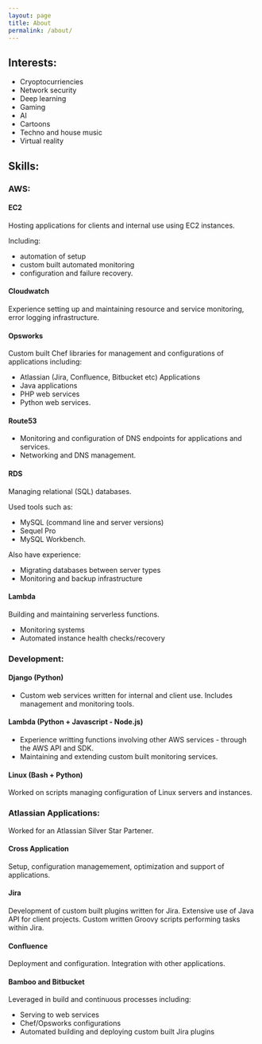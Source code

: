 ```yaml
---
layout: page
title: About
permalink: /about/
---
```


## Interests: 
- Cryoptocurriencies
- Network security
- Deep learning 
- Gaming
- AI
- Cartoons
- Techno and house music
- Virtual reality

## Skills:
### AWS:
#### EC2
Hosting applications for clients and internal use using EC2 instances.

Including: 
- automation of setup
- custom built automated monitoring
- configuration and failure recovery.

#### Cloudwatch
Experience setting up and maintaining resource and service monitoring, error logging infrastructure.

#### Opsworks
Custom built Chef libraries for management and configurations of applications including:
- Atlassian (Jira, Confluence, Bitbucket etc) Applications
- Java applications
- PHP web services
- Python web services.

#### Route53
- Monitoring and configuration of DNS endpoints for applications and services.
- Networking and DNS management.

#### RDS
Managing relational (SQL) databases.

Used tools such as: 
- MySQL (command line and server versions)
- Sequel Pro
- MySQL Workbench.

Also have experience:
- Migrating databases between server types
- Monitoring and backup infrastructure

#### Lambda
Building and maintaining serverless functions. 
- Monitoring systems
- Automated instance health checks/recovery


### Development: 
#### Django (Python)
* Custom web services written for internal and client use. Includes management and monitoring tools.

#### Lambda (Python + Javascript - Node.js)
* Experience writting functions involving other AWS services - through the AWS API and SDK.
* Maintaining and extending custom built monitoring services.

#### Linux (Bash + Python)
Worked on scripts managing configuration of Linux servers and instances.


### Atlassian Applications:
Worked for an Atlassian Silver Star Partener.

#### Cross Application
Setup, configuration managemement, optimization and support of applications.

#### Jira
Development of custom built plugins written for Jira. Extensive use of Java API for client projects.
Custom written Groovy scripts performing tasks within Jira.

#### Confluence
Deployment and configuration.
Integration with other applications.

#### Bamboo and Bitbucket
Leveraged in build and continuous processes including:
- Serving to web services
- Chef/Opsworks configurations
- Automated building and deploying custom built Jira plugins